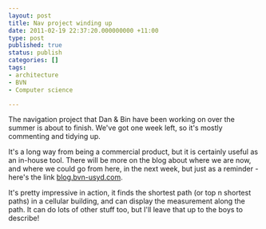 ```yaml
---
layout: post
title: Nav project winding up
date: 2011-02-19 22:37:20.000000000 +11:00
type: post
published: true
status: publish
categories: []
tags:
- architecture
- BVN
- Computer science

---
```

<p>The navigation project that Dan &amp; Bin have been working on over the summer is about to finish. We've got one week left, so it's mostly commenting and tidying up.</p>
<p>It's a long way from being a commercial product, but it is certainly useful as an in-house tool. There will be more on the blog about where we are now, and where we could go from here, in the next week, but just as a reminder - here's the link <a href="http://blog.bvn-usyd.com/">blog.bvn-usyd.com</a>.</p>
<p>It's pretty impressive in action, it finds the shortest path (or top n shortest paths) in a cellular building, and can display the measurement along the path. It can do lots of other stuff too, but I'll leave that up to the boys to describe!</p>
